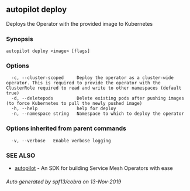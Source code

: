## autopilot deploy

Deploys the Operator with the provided image to Kubernetes

### Synopsis




```
autopilot deploy <image> [flags]
```

### Options

```
  -c, --cluster-scoped     Deploy the operator as a cluster-wide operator. This is required to provide the operator with the ClusterRole required to read and write to other namespaces (default true)
  -d, --deletepods         Delete existing pods after pushing images (to force Kubernetes to pull the newly pushed image)
  -h, --help               help for deploy
  -n, --namespace string   Namespace to which to deploy the operator
```

### Options inherited from parent commands

```
  -v, --verbose   Enable verbose logging
```

### SEE ALSO

* [autopilot](autopilot.md)	 - An SDK for building Service Mesh Operators with ease

###### Auto generated by spf13/cobra on 13-Nov-2019
